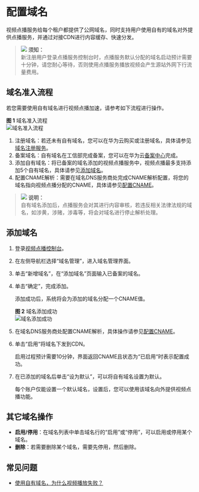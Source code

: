 # 配置域名<a name="ZH-CN_TOPIC_0138446401"></a>

视频点播服务给每个租户都提供了公网域名，同时支持用户使用自有的域名对外提供点播服务，并通过对接CDN进行内容缓存、快速分发。

>![](public_sys-resources/icon-notice.gif) **须知：**   
>新注册用户登录点播服务控制台时，点播服务默认分配的域名启动预计需要十分钟，请您耐心等待，否则使用点播服务播放视频会产生源站外网下行流量费用。  

## 域名准入流程<a name="section19545380178"></a>

若您需要使用自有域名进行视频点播加速，请参考如下流程进行操作。

**图 1**  域名准入流程<a name="fig176111448124214"></a>  
![](figures/域名准入流程.png "域名准入流程")

1.  注册域名：若还未有自有域名，您可以在华为云购买或注册域名，具体请参见[域名注册服务](https://www.huaweicloud.com/product/domain.html)。
2.  备案域名：自有域名在工信部完成备案，您可以在华为云[备案中心](https://beian.huaweicloud.com/)完成。
3.  添加自有域名：将已备案的域名添加的视频点播服务中，视频点播最多支持添加5个自有域名，具体请参见[添加域名](#section1116911714363)。
4.  配置CNAME解析：需要在域名DNS服务商处完成CNAME解析配置，将您的域名指向视频点播分配的CNAME，具体请参见[配置CNAME](配置CNAME.md)。

>![](public_sys-resources/icon-note.gif) **说明：**   
>自有域名添加后，点播服务会对其进行内容审核，若违反相关法律法规的域名，如涉黄，涉赌，涉毒等，将会对域名进行停止解析处理。  

## 添加域名<a name="section1116911714363"></a>

1.  登录[视频点播控制台](视频点播控制台https://console.huaweicloud.com/vod)。
2.  在左侧导航栏选择“域名管理”，进入域名管理界面。
3.  单击“新增域名”，在“添加域名”页面输入已备案的域名。
4.  单击“确定”，完成添加。

    添加成功后，系统将会为添加的域名分配一个CNAME值。

    **图 2**  域名添加成功<a name="fig1055905515423"></a>  
    ![](figures/域名添加成功.png "域名添加成功")

5.  在域名DNS服务商处配置CNAME解析，具体操作请参见[配置CNAME](配置CNAME.md)。
6.  单击“启用“将域名下发到CDN。

    启用过程预计需要10分钟，界面返回CNAME且状态为“已启用“时表示配置成功。

7.  在已添加的域名后单击“设为默认”，可以将自有域名设置为默认。

    每个账户仅能设置一个默认域名，设置后，您可以使用该域名向外提供视频点播功能。


## 其它域名操作<a name="section16330192744512"></a>

-   **启用/停用**：在域名列表中单击域名行的“启用”或“停用”，可以启用或停用某个域名。
-   **删除**：若需要删除某个域名，需要先停用，然后删除。

## 常见问题<a name="section3532541892"></a>

-   [使用自有域名，为什么视频播放失败？](https://support.huaweicloud.com/vod_faq/zh-cn_topic_0174518801.html)


